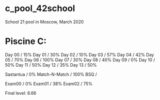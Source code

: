# c_pool_42school
 School 21 pool in Moscow, March 2020
 
 # Piscine C:
 
Day 00 / 15%
Day 01 / 30%
Day 02 / 10%
Day 03 / 57%
Day 04 / 42%
Day 05 / 70%
Day 06 / 100%
Day 07 / 30%
Day 08 / 40%
Day 09 / 0%
Day 10 / 50%
Day 11 / 50%
Day 12 / 35%
Day 13 / 50%

Sastantua / 0%
Match-N-Match / 100%
BSQ / 

Exam00 / 0%
Exam01 / 38%
Exam02 / 75%
                
Final level: 6.66
